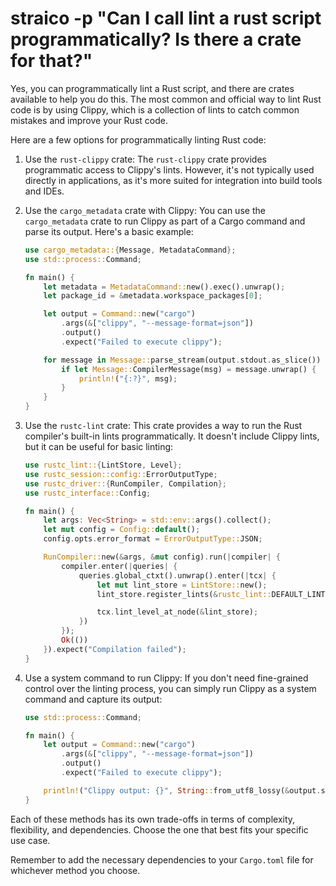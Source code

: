 # straico -p "Can I call lint a rust script programmatically? Is there a crate for that?"
Yes, you can programmatically lint a Rust script, and there are crates available to help you do this. The most common and official way to lint Rust code is by using Clippy, which is a collection of lints to catch common mistakes and improve your Rust code.

Here are a few options for programmatically linting Rust code:

1. Use the `rust-clippy` crate:
   The `rust-clippy` crate provides programmatic access to Clippy's lints. However, it's not typically used directly in applications, as it's more suited for integration into build tools and IDEs.

2. Use the `cargo_metadata` crate with Clippy:
   You can use the `cargo_metadata` crate to run Clippy as part of a Cargo command and parse its output. Here's a basic example:

   ```rust
   use cargo_metadata::{Message, MetadataCommand};
   use std::process::Command;

   fn main() {
       let metadata = MetadataCommand::new().exec().unwrap();
       let package_id = &metadata.workspace_packages[0];

       let output = Command::new("cargo")
           .args(&["clippy", "--message-format=json"])
           .output()
           .expect("Failed to execute clippy");

       for message in Message::parse_stream(output.stdout.as_slice()) {
           if let Message::CompilerMessage(msg) = message.unwrap() {
               println!("{:?}", msg);
           }
       }
   }
   ```

3. Use the `rustc-lint` crate:
   This crate provides a way to run the Rust compiler's built-in lints programmatically. It doesn't include Clippy lints, but it can be useful for basic linting:

   ```rust
   use rustc_lint::{LintStore, Level};
   use rustc_session::config::ErrorOutputType;
   use rustc_driver::{RunCompiler, Compilation};
   use rustc_interface::Config;

   fn main() {
       let args: Vec<String> = std::env::args().collect();
       let mut config = Config::default();
       config.opts.error_format = ErrorOutputType::JSON;

       RunCompiler::new(&args, &mut config).run(|compiler| {
           compiler.enter(|queries| {
               queries.global_ctxt().unwrap().enter(|tcx| {
                   let mut lint_store = LintStore::new();
                   lint_store.register_lints(&rustc_lint::DEFAULT_LINTS);

                   tcx.lint_level_at_node(&lint_store);
               })
           });
           Ok(())
       }).expect("Compilation failed");
   }
   ```

4. Use a system command to run Clippy:
   If you don't need fine-grained control over the linting process, you can simply run Clippy as a system command and capture its output:

   ```rust
   use std::process::Command;

   fn main() {
       let output = Command::new("cargo")
           .args(&["clippy", "--message-format=json"])
           .output()
           .expect("Failed to execute clippy");

       println!("Clippy output: {}", String::from_utf8_lossy(&output.stdout));
   }
   ```

Each of these methods has its own trade-offs in terms of complexity, flexibility, and dependencies. Choose the one that best fits your specific use case.

Remember to add the necessary dependencies to your `Cargo.toml` file for whichever method you choose.
